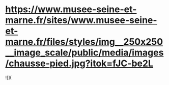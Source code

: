 # https://www.musee-seine-et-marne.fr/sites/www.musee-seine-et-marne.fr/files/styles/img__250x250__image_scale/public/media/images/chausse-pied.jpg?itok=fJC-be2L

![](
